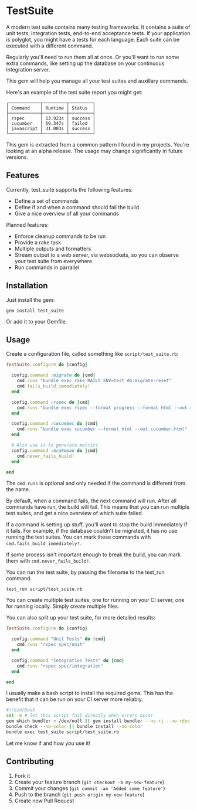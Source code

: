 # TestSuite

A modern test suite contains many testing frameworks. It contains a suite of
unit tests, integration tests, end-to-end acceptance tests. If your application
is polyglot, you might have a tests for each language. Each suite can be
executed with a different command.

Regularly you'll need to run them all at once. Or you'll want to run some extra
commands, like setting up the database on your continuous integration server.

This gem will help you manage all your test suites and auxillary commands.

Here's an example of the test suite report you might get:

```
┌────────────┬─────────┬─────────┐
│ Command    │ Runtime │ Status  │
├────────────┼─────────┼─────────┤
│ rspec      │ 13.923s │ success │
│ cucumber   │ 59.347s │ failed  │
│ javascript │ 31.003s │ success │
└────────────┴─────────┴─────────┘
```

This gem is extracted from a common pattern I found in my projects. You're
looking at an alpha release. The usage may change significantly in future
versions.

## Features

Currently, test_suite supports the following features:

* Define a set of commands
* Define if and when a command should fail the build
* Give a nice overview of all your commands

Planned features:

* Enforce cleanup commands to be run
* Provide a rake task
* Multiple outputs and formatters
* Stream output to a web server, via websockets, so you can observe your test
  suite from everywhere
* Run commands in parrallel

## Installation

Just install the gem:

```
gem install test_suite
```

Or add it to your Gemfile.

## Usage

Create a configuration file, called something like `script/test_suite.rb`:

``` ruby
TestSuite.configure do |config|

  config.command :migrate do |cmd|
    cmd.runs "bundle exec rake RAILS_ENV=test db:migrate:reset"
    cmd.fails_build_immediately!
  end

  config.command :rspec do |cmd|
    cmd.runs "bundle exec rspec --format progress --format html --out rspec.html"
  end

  config.command :cucumber do |cmd|
    cmd.runs "bundle exec cucumber --format html --out cucumber.html"
  end

  # Also use it to generate metrics
  config.command :brakeman do |cmd|
    cmd.never_fails_build!
  end

end
```

The `cmd.runs` is optional and only needed if the command is different from the
name.

By default, when a command fails, the next command will run. After all commands
have run, the build will fail.  This means that you can run multiple test
suites, and get a nice overview of which suite failed.

If a command is setting up stuff, you'll want to stop the build immediately if
it fails. For example, if the database couldn't be migrated, it has no use
running the test suites. You can mark these commands with
`cmd.fails_build_immediately!`.

If some process isn't important enough to break the build, you can mark them
with `cmd.never_fails_build!`.

You can run the test suite, by passing the filename to the test_run command.

```
test_run script/test_suite.rb
```

You can create multiple test suites, one for running on your CI server, one for
running locally. Simply create multiple files.

You can also split up your test suite, for more detailed results:

``` ruby
TestSuite.configure do |config|

  config.command "Unit Tests" do |cmd|
    cmd.runs "rspec spec/unit"
  end

  config.command "Integration Tests" do |cmd|
    cmd.runs "rspec spec/integration"
  end

end
```

I usually make a bash script to install the required gems. This has the benefit
that it can be run on your CI server more reliably.

``` bash
#!/bin/bash
set -e # let this script fail directly when errors occur
gem which bundler > /dev/null || gem install bundler --no-ri --no-rdoc
bundle check --no-color || bundle install --no-color
bundle exec test_suite script/test_suite.rb
```

Let me know if and how *you* use it!

## Contributing

1. Fork it
2. Create your feature branch (`git checkout -b my-new-feature`)
3. Commit your changes (`git commit -am 'Added some feature'`)
4. Push to the branch (`git push origin my-new-feature`)
5. Create new Pull Request
